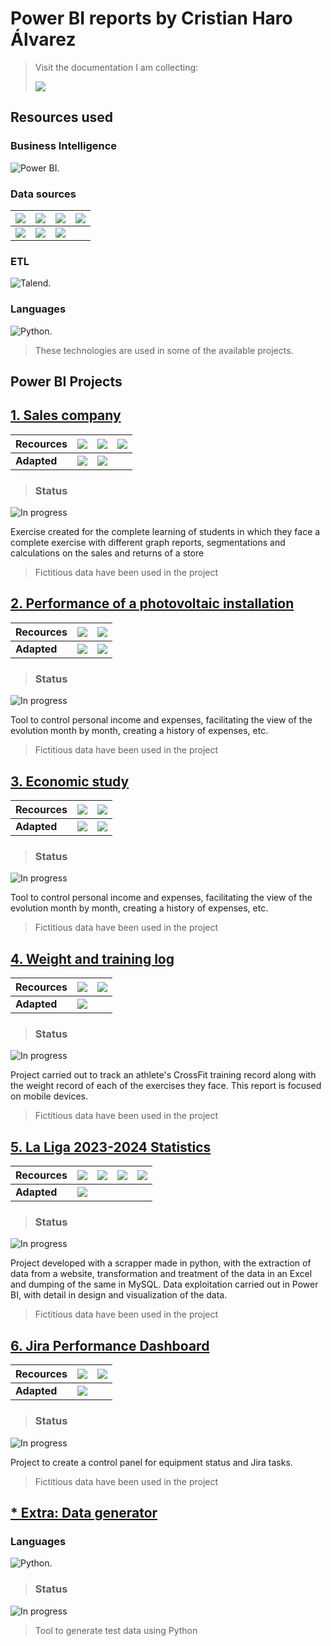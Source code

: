 # Power BI reports by Cristian Haro Álvarez
>Visit the documentation I am collecting:<p style="display: flex;"><a href="https://www.notion.so/Power-BI-122bba40644180dfae21d7f9de4df6c3?pvs=4" target="_blank"><img  src="https://img.shields.io/badge/Notion-000000?style=for-the-badge&logo=notion&logoColor=white"></a></p>

## Resources used
### Business Intelligence
![Power BI.](https://img.shields.io/badge/PowerBI-F2C811?style=for-the-badge&logo=Power%20BI&logoColor=white "Power BI.")
### Data sources
| <img style="display: flex; align-items: center; justify-content: center;" src="https://img.shields.io/badge/PostgreSQL-316192?style=for-the-badge&logo=postgresql&logoColor=white"> | <img style="display: flex; align-items: center; justify-content: center;" src="https://img.shields.io/badge/Google%20Sheets-34A853?style=for-the-badge&logo=google-sheets&logoColor=white"> | <img style="display: flex; align-items: center; justify-content: center;" src="https://img.shields.io/badge/MariaDB-003545?style=for-the-badge&logo=mariadb&logoColor=white"> | <img style="display: flex; align-items: center; justify-content: center;" src="https://img.shields.io/badge/Oracle-F80000?style=for-the-badge&logo=Oracle&logoColor=white"> |
|:---:|:---:|:---:|:---:|
| <img style="display: flex; align-items: center; justify-content: center;" src="https://img.shields.io/badge/Microsoft_Excel-217346?style=for-the-badge&logo=microsoft-excel&logoColor=white"> | <img style="display: flex; align-items: center; justify-content: center;" src="https://img.shields.io/badge/Microsoft_SQL_Server-CC2927?style=for-the-badge&logo=microsoft-sql-server&logoColor=white"> | <img style="display: flex; align-items: center; justify-content: center;" src="https://img.shields.io/badge/MySQL-005C84?style=for-the-badge&logo=mysql&logoColor=white"> ||

### ETL
![Talend.](https://img.shields.io/badge/Talend-FF6D70?style=for-the-badge&logo=Talend&logoColor=white "Talend.")
### Languages
![Python.](https://img.shields.io/badge/Python-FFD43B?style=for-the-badge&logo=python&logoColor=blue "Python.")
> These technologies are used in some of the available projects.

## Power BI Projects
## [1. Sales company](https://github.com/cristian-haro/Sales-company)
| **Recources** | <img style="display: flex; align-items: center; justify-content: center;" src="https://img.shields.io/badge/PowerBI-F2C811?style=for-the-badge&logo=Power%20BI&logoColor=white"> |  <img style="display: flex; align-items: center; justify-content: center;" src="https://img.shields.io/badge/PostgreSQL-316192?style=for-the-badge&logo=postgresql&logoColor=white">|<img style="display: flex; align-items: center; justify-content: center;" src="https://img.shields.io/badge/MySQL-005C84?style=for-the-badge&logo=mysql&logoColor=white"> | 
|---------------|:---:|:---:|---|
| **Adapted**   |<img style="display: flex; align-items: center; justify-content: center;" src="https://img.shields.io/badge/Desktop-00BFFF?style=for-the-badge&logo=desktop&logoColor=white"> | <img style="display: flex; align-items: center; justify-content: center;" src="https://img.shields.io/badge/Mobile-32CD32?style=for-the-badge&logo=mobile&logoColor=white"> |   |   |
>### Status
![In progress](https://img.shields.io/badge/In_progress-FFD700?style=for-the-badge)

Exercise created for the complete learning of students in which they face a complete exercise with different graph reports, segmentations and calculations on the sales and returns of a store

> Fictitious data have been used in the project

## [ 2. Performance of a photovoltaic installation](https://github.com/cristian-haro/Performance-of-a-photovoltaic-installation)
| **Recources** | <img style="display: flex; align-items: center; justify-content: center;" src="https://img.shields.io/badge/PowerBI-F2C811?style=for-the-badge&logo=Power%20BI&logoColor=white"> |  <img style="display: flex; align-items: center; justify-content: center;" src="https://img.shields.io/badge/Microsoft_Excel-217346?style=for-the-badge&logo=microsoft-excel&logoColor=white">|
|---------------|:---:|:---:|
| **Adapted**   |<img style="display: flex; align-items: center; justify-content: center;" src="https://img.shields.io/badge/Desktop-00BFFF?style=for-the-badge&logo=desktop&logoColor=white"> | <img style="display: flex; align-items: center; justify-content: center;" src="https://img.shields.io/badge/Mobile-32CD32?style=for-the-badge&logo=mobile&logoColor=white"> |
>### Status
![In progress](https://img.shields.io/badge/In_progress-FFD700?style=for-the-badge)

Tool to control personal income and expenses, facilitating the view of the evolution month by month, creating a history of expenses, etc.

> Fictitious data have been used in the project


## [ 3. Economic study ](https://github.com/cristian-haro/Economic-study)
| **Recources** | <img style="display: flex; align-items: center; justify-content: center;" src="https://img.shields.io/badge/PowerBI-F2C811?style=for-the-badge&logo=Power%20BI&logoColor=white"> |  <img style="display: flex; align-items: center; justify-content: center;" src="https://img.shields.io/badge/Google%20Sheets-34A853?style=for-the-badge&logo=google-sheets&logoColor=white">|
|---------------|:---:|:---:|
| **Adapted**   |<img style="display: flex; align-items: center; justify-content: center;" src="https://img.shields.io/badge/Desktop-00BFFF?style=for-the-badge&logo=desktop&logoColor=white"> | <img style="display: flex; align-items: center; justify-content: center;" src="https://img.shields.io/badge/Mobile-32CD32?style=for-the-badge&logo=mobile&logoColor=white"> |
>### Status
![In progress](https://img.shields.io/badge/In_progress-FFD700?style=for-the-badge)

Tool to control personal income and expenses, facilitating the view of the evolution month by month, creating a history of expenses, etc.

> Fictitious data have been used in the project

## [ 4. Weight and training log](https://github.com/cristian-haro/Weight-and-training-log/tree/main)
| **Recources** | <img style="display: flex; align-items: center; justify-content: center;" src="https://img.shields.io/badge/PowerBI-F2C811?style=for-the-badge&logo=Power%20BI&logoColor=white"> |  <img style="display: flex; align-items: center; justify-content: center;" src="https://img.shields.io/badge/Google%20Sheets-34A853?style=for-the-badge&logo=google-sheets&logoColor=white">|
|---------------|:---:|:---:
| **Adapted**   |<img style="display: flex; align-items: center; justify-content: center;" src="https://img.shields.io/badge/Mobile-32CD32?style=for-the-badge&logo=mobile&logoColor=white">|  |   |   |
>### Status
![In progress](https://img.shields.io/badge/In_progress-FFD700?style=for-the-badge)

Project carried out to track an athlete's CrossFit training record along with the weight record of each of the exercises they face. This report is focused on mobile devices.

> Fictitious data have been used in the project

## [ 5. La Liga 2023-2024 Statistics](https://github.com/cristian-haro/laliga_2023-2024)
| **Recources** | <img style="display: flex; align-items: center; justify-content: center;" src="https://img.shields.io/badge/PowerBI-F2C811?style=for-the-badge&logo=Power%20BI&logoColor=white"> |  <img style="display: flex; align-items: center; justify-content: center;" src="https://img.shields.io/badge/Python-FFD43B?style=for-the-badge&logo=python&logoColor=blue">|<img style="display: flex; align-items: center; justify-content: center;" src="https://img.shields.io/badge/MySQL-005C84?style=for-the-badge&logo=mysql&logoColor=white"> | <img style="display: flex; align-items: center; justify-content: center;" src="https://img.shields.io/badge/Talend-FF6D70?style=for-the-badge&logo=Talend&logoColor=white">  |
|---------------|:---:|:---:|---|---|
| **Adapted**   |<img style="display: flex; align-items: center; justify-content: center;" src="https://img.shields.io/badge/Desktop-00BFFF?style=for-the-badge&logo=desktop&logoColor=white">|  |   |   |

>### Status
![In progress](https://img.shields.io/badge/In_progress-FFD700?style=for-the-badge)

Project developed with a scrapper made in python, with the extraction of data from a website, transformation and treatment of the data in an Excel and dumping of the same in MySQL. Data exploitation carried out in Power BI, with detail in design and visualization of the data.

> Fictitious data have been used in the project

## [ 6. Jira Performance Dashboard](https://github.com/cristian-haro/Jira-Performance-Dashboard)
| **Recources** | <img style="display: flex; align-items: center; justify-content: center;" src="https://img.shields.io/badge/PowerBI-F2C811?style=for-the-badge&logo=Power%20BI&logoColor=white">| <img style="display: flex; align-items: center; justify-content: center;" src="https://img.shields.io/badge/Jira-0052CC?style=for-the-badge&logo=Jira&logoColor=white">  |
|---------------|:---:|:---:|
| **Adapted**   |<img style="display: flex; align-items: center; justify-content: center;" src="https://img.shields.io/badge/Desktop-00BFFF?style=for-the-badge&logo=desktop&logoColor=white">|  |   |   

>### Status
![In progress](https://img.shields.io/badge/In_progress-FFD700?style=for-the-badge)

Project to create a control panel for equipment status and Jira tasks.

> Fictitious data have been used in the project

## [ * Extra: Data generator ](https://github.com/cristian-haro/datagenerator)
### Languages
![Python.](https://img.shields.io/badge/Python-FFD43B?style=for-the-badge&logo=python&logoColor=blue "Python.")
>### Status
![In progress](https://img.shields.io/badge/In_progress-FFD700?style=for-the-badge)

> Tool to generate test data using Python
